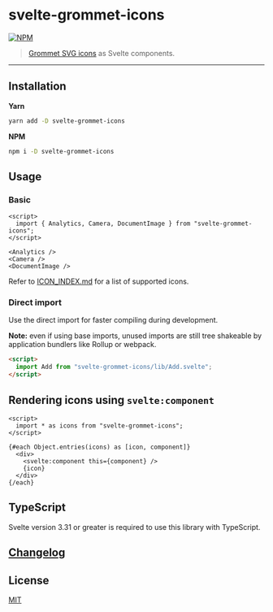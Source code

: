 # svelte-grommet-icons

[![NPM][npm]][npm-url]

> [Grommet SVG icons](https://github.com/grommet/grommet-icons) as Svelte components.

<!-- REPO_URL -->

---

<!-- TOC -->

## Installation

**Yarn**

```bash
yarn add -D svelte-grommet-icons
```

**NPM**

```bash
npm i -D svelte-grommet-icons
```

## Usage

### Basic

```svelte
<script>
  import { Analytics, Camera, DocumentImage } from "svelte-grommet-icons";
</script>

<Analytics />
<Camera />
<DocumentImage />
```

Refer to [ICON_INDEX.md](ICON_INDEX.md) for a list of supported icons.

### Direct import

Use the direct import for faster compiling during development.

**Note:** even if using base imports, unused imports are still tree shakeable by application bundlers like Rollup or webpack.

```html
<script>
  import Add from "svelte-grommet-icons/lib/Add.svelte";
</script>
```

## Rendering icons using `svelte:component`

```svelte
<script>
  import * as icons from "svelte-grommet-icons";
</script>

{#each Object.entries(icons) as [icon, component]}
  <div>
    <svelte:component this={component} />
    {icon}
  </div>
{/each}
```

## TypeScript

Svelte version 3.31 or greater is required to use this library with TypeScript.

## [Changelog](CHANGELOG.md)

## License

[MIT](LICENSE)

[npm]: https://img.shields.io/npm/v/svelte-grommet-icons.svg?color=%230a6955&style=for-the-badge
[npm-url]: https://npmjs.com/package/svelte-grommet-icons
